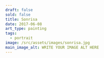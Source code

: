 ```yaml
---
draft: false
sold: false
title: Sonrisa
date: 2017-06-08
art_type: painting
tags:
  - portrait
image: /src/assets/images/sonrisa.jpg
main_image_alt: WRITE YOUR IMAGE ALT HERE
---
```


